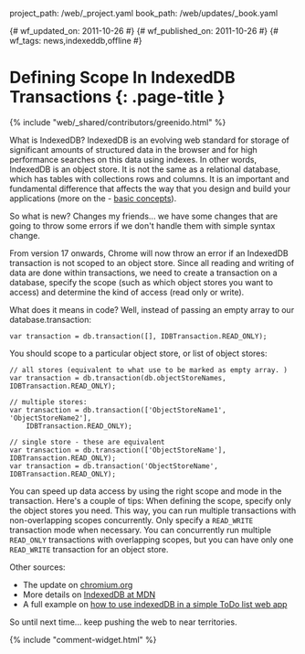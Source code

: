project_path: /web/_project.yaml
book_path: /web/updates/_book.yaml

{# wf_updated_on: 2011-10-26 #}
{# wf_published_on: 2011-10-26 #}
{# wf_tags: news,indexeddb,offline #}

# Defining Scope In IndexedDB Transactions {: .page-title }

{% include "web/_shared/contributors/greenido.html" %}


What is IndexedDB?
IndexedDB is an evolving web standard for storage of significant amounts of structured data in the browser and for high performance searches on this data using indexes. In other words, IndexedDB is an object store. It is not the same as a relational database, which has tables with collections rows and columns. It is an important and fundamental difference that affects the way that you design and build your applications (more on the - <a href="https://developer.mozilla.org/en/IndexedDB/Basic_Concepts_Behind_IndexedDB#Database">basic concepts</a>).

So what is new?
Changes my friends... we have some changes that are going to throw some errors if we don't handle them with simple syntax change.

From version 17 onwards, Chrome  will now throw an error if an IndexedDB transaction is not scoped to an object store. Since all reading and writing of data are done within transactions, we need to create a transaction on a database, specify the scope (such as which object stores you want to access) and determine the kind of access (read only or write).

What does it means in code?
Well, instead of passing an empty array to our database.transaction:


    var transaction = db.transaction([], IDBTransaction.READ_ONLY);
    

You should scope to a particular object store, or list of object stores:


    // all stores (equivalent to what use to be marked as empty array. )
    var transaction = db.transaction(db.objectStoreNames, IDBTransaction.READ_ONLY);
    
    // multiple stores:
    var transaction = db.transaction(['ObjectStoreName1', 'ObjectStoreName2'],
        IDBTransaction.READ_ONLY);
    
    // single store - these are equivalent
    var transaction = db.transaction(['ObjectStoreName'], IDBTransaction.READ_ONLY);
    var transaction = db.transaction('ObjectStoreName', IDBTransaction.READ_ONLY);
    

You can speed up data access by using the right scope and mode in the transaction. Here's a couple of tips:
When defining the scope, specify only the object stores you need. This way, you can run multiple transactions with non-overlapping scopes concurrently.
Only specify a `READ_WRITE` transaction mode when necessary. You can concurrently run multiple `READ_ONLY` transactions with overlapping scopes, but you can have only one `READ_WRITE` transaction for an object store.


Other sources:

* The update on <a href="//goo.gl/LSuLF">chromium.org<a/>
* More details on <a href="https://developer.mozilla.org/en/IndexedDB">IndexedDB at MDN</a>
* A full example on <a href="http://www.html5rocks.com/en/tutorials/indexeddb/todo/">how to use indexedDB in a simple ToDo list web app</a>

So until next time... keep pushing the web to near territories.


{% include "comment-widget.html" %}
